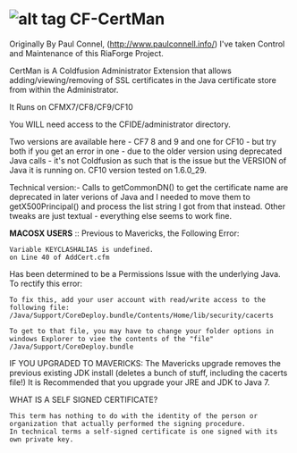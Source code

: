 ![alt tag](http://webdevsourcerer.com/public/_clientFiles/projects/CertMan-2014.png)
CF-CertMan
==========

Originally By Paul Connel, (http://www.paulconnell.info/) I've taken Control and Maintenance of this RiaForge Project.

CertMan is A Coldfusion Administrator Extension that allows adding/viewing/removing of SSL certificates in the Java certificate store from within the Administrator.

It Runs on CFMX7/CF8/CF9/CF10

You WILL need access to the CFIDE/administrator directory.

Two versions are available here - CF7 8 and 9 and one for CF10 - but try both if you get an error in one - due to the older version using deprecated Java calls - it's not Coldfusion as such that is the issue but the VERSION of Java it is running on.  CF10 version tested on 1.6.0_29.

Technical version:- Calls to getCommonDN() to get the certificate name are deprecated in later verions of Java and I needed to move them to getX500Principal() and process the list string I got from that instead.  Other tweaks are just textual - everything else seems to work fine.


**MACOSX USERS** ::
Previous to Mavericks, the Following Error:    

    Variable KEYCLASHALIAS is undefined.
    on Line 40 of AddCert.cfm
    
Has been determined to be a Permissions Issue with the underlying Java. To rectify this error:

    To fix this, add your user account with read/write access to the following file:                 
    /Java/Support/CoreDeploy.bundle/Contents/Home/lib/security/cacerts

    To get to that file, you may have to change your folder options in windows Explorer to viee the contents of the "file"     
    /Java/Support/CoreDeploy.bundle


IF YOU UPGRADED TO MAVERICKS:
The Mavericks upgrade removes the previous existing JDK install (deletes a bunch of stuff, including the cacerts file!)
It is Recommended that you upgrade your JRE and JDK to Java 7.

WHAT IS A SELF SIGNED CERTIFICATE?
    
    This term has nothing to do with the identity of the person or organization that actually performed the signing procedure. 
    In technical terms a self-signed certificate is one signed with its own private key.
    
